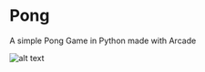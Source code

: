 # Pong

A simple Pong Game in Python made with Arcade

![alt text](https://github.com/LoupioFR/Pong/blob/main/assets/pong.png?raw=true)
